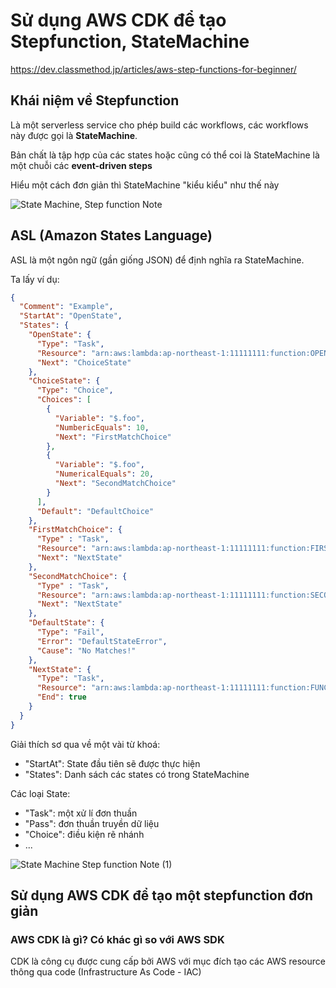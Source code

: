 # Sử dụng AWS CDK để tạo Stepfunction, StateMachine

https://dev.classmethod.jp/articles/aws-step-functions-for-beginner/

## Khái niệm về Stepfunction

Là một serverless service cho phép build các workflows, các workflows này được gọi là **StateMachine**.

Bản chất là tập hợp của các states hoặc cũng có thể coi là StateMachine là một chuỗi các **event-driven steps**

Hiểu một cách đơn giản thì StateMachine "kiểu kiểu" như thế này

![State Machine, Step function Note](https://github.com/tuananhhedspibk/RoadToSeniorDev/assets/15076665/1e265b53-751c-4add-bbd2-40b90616cd7a)

## ASL (Amazon States Language)

ASL là một ngôn ngữ (gần giống JSON) để định nghĩa ra StateMachine.

Ta lấy ví dụ:

```JSON
{
  "Comment": "Example",
  "StartAt": "OpenState",
  "States": {
    "OpenState": {
      "Type": "Task",
      "Resource": "arn:aws:lambda:ap-northeast-1:11111111:function:OPEN_FUNCTION",
      "Next": "ChoiceState"
    },
    "ChoiceState": {
      "Type": "Choice",
      "Choices": [
        {
          "Variable": "$.foo",
          "NumbericEquals": 10,
          "Next": "FirstMatchChoice"
        },
        {
          "Variable": "$.foo",
          "NumericalEquals": 20,
          "Next": "SecondMatchChoice"
        }
      ],
      "Default": "DefaultChoice"
    },
    "FirstMatchChoice": {
      "Type" : "Task",
      "Resource": "arn:aws:lambda:ap-northeast-1:11111111:function:FIRST_MATCH_CHOICE",
      "Next": "NextState"
    },
    "SecondMatchChoice": {
      "Type" : "Task",
      "Resource": "arn:aws:lambda:ap-northeast-1:11111111:function:SECOND_MATCH_CHOICE",
      "Next": "NextState"
    },
    "DefaultState": {
      "Type": "Fail",
      "Error": "DefaultStateError",
      "Cause": "No Matches!"
    },
    "NextState": {
      "Type": "Task",
      "Resource": "arn:aws:lambda:ap-northeast-1:11111111:function:FUNCTION_NAME",
      "End": true
    }
  }
}
```

Giải thích sơ qua về một vài từ khoá:

- "StartAt": State đầu tiên sẽ được thực hiện
- "States": Danh sách các states có trong StateMachine

Các loại State:

- "Task": một xử lí đơn thuần
- "Pass": đơn thuần truyền dữ liệu
- "Choice": điều kiện rẽ nhánh
- ...

![State Machine Step function Note (1)](https://github.com/tuananhhedspibk/RoadToSeniorDev/assets/15076665/ab61993d-c301-492b-a337-dcdd35df1f41)

## Sử dụng AWS CDK để tạo một stepfunction đơn giản

### AWS CDK là gì? Có khác gì so với AWS SDK

CDK là công cụ được cung cấp bởi AWS với mục đích tạo các AWS resource thông qua code (Infrastructure As Code - IAC)
